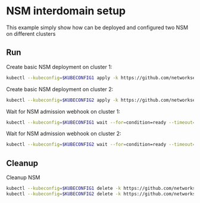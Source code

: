 # NSM interdomain setup


This example simply show how can be deployed and configured two NSM on different clusters

## Run

Create basic NSM deployment on cluster 1:

```bash
kubectl --kubeconfig=$KUBECONFIG1 apply -k https://github.com/networkservicemesh/deployments-k8s/examples/interdomain/nsm/cluster1?ref=1d70530a3f096f0f6132184f86f7428b3ba24ba9
```

Create basic NSM deployment on cluster 2:

```bash
kubectl --kubeconfig=$KUBECONFIG2 apply -k https://github.com/networkservicemesh/deployments-k8s/examples/interdomain/nsm/cluster2?ref=1d70530a3f096f0f6132184f86f7428b3ba24ba9
```

Wait for NSM admission webhook on cluster 1:

```bash
kubectl --kubeconfig=$KUBECONFIG1 wait --for=condition=ready --timeout=1m pod -n nsm-system -l app=admission-webhook-k8s
```

Wait for NSM admission webhook on cluster 2:

```bash
kubectl --kubeconfig=$KUBECONFIG2 wait --for=condition=ready --timeout=1m pod -n nsm-system -l app=admission-webhook-k8s
```

## Cleanup

Cleanup NSM
```bash
kubectl --kubeconfig=$KUBECONFIG1 delete -k https://github.com/networkservicemesh/deployments-k8s/examples/interdomain/nsm/cluster1?ref=1d70530a3f096f0f6132184f86f7428b3ba24ba9
kubectl --kubeconfig=$KUBECONFIG2 delete -k https://github.com/networkservicemesh/deployments-k8s/examples/interdomain/nsm/cluster2?ref=1d70530a3f096f0f6132184f86f7428b3ba24ba9
```

